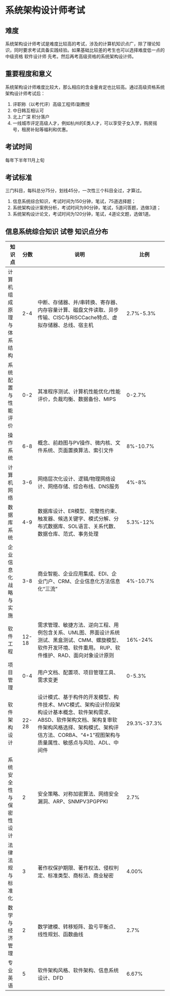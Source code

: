 # 系统架构设计师考试
## 难度
系统架构设计师考试是难度比较高的考试，涉及的计算机知识点广，除了理论知识，同时要求考试具备实践经验。如果基础比较差的考生也可以选择难度低一点的 中级资格 软件设计师 先考。然后再考高级资格的系统架构设计师。
## 重要程度和意义
系统架构设计师难度比较大，那么相应的含金量肯定也比较高。通过高级资格系统架构设计师考试后：
1. 评职称（以考代评）高级工程师/副教授
2. 中日韩互相认可
3. 北上广深 积分落户
4. 一线城市评定高级人才，例如杭州的E类人才，可以享受子女入学，购房摇号，租房补贴等福利和优惠。
## 考试时间
每年下半年11月上旬
## 考试标准
三门科目，每科总分75分，划线45分，一次性三个科目全过，才算过。
1. 信息系统综合知识，考试时间为150分钟，笔试，75道选择题；
2. 系统架构设计案例分析，考试时间为90分钟，笔试，5道问答题，选做3道；
3. 系统架构设计论文，考试时间为120分钟，笔试，4道论文题，选做1道。
## 信息系统综合知识 试卷 知识点分布
|知识点|分数|说明|比例|
|---|---|---|---|
|计算机组成原理与体系结构|2-4|中断、存储器、并/串转换、寄存器、内存容量计算、磁盘文件读取、异步传输、CISC与RISCCache特点、虚拟存储器、总线、宿主机|2.7%-5.3%|
|系统配置与性能评价|0-2| 其准程序测试、计算机性能优化/性能评价，负裁均衡、数据备份、MIPS |0-2.7%|
|操作系统|6-8|概念、前趋图与PV操作、微内核、文件系统、页面置换算法、索引文件|8%-10.7%|
|计算机网络|3-6|网络层次化设计、逻辑/物理网络设计、网络存储、综合布线、DNS服务|4%-8%|
|数据库系统|4-9|数据库设计、ER模型、完整性约束、触发器、候选关键字、模式分解、分布式数据库、SOL语言、关系代数、数据仓库、范式、事务处理|5.3%-12%|
|企业信息化战略与实施|3-8|商业智能、企业应用集成、EDI、企业门户、CRM、企业信息化方法信息化“三流”|4%-10.7%|
|软件工程|12-18|需求管理、敏捷方法、逆向工程、用例包含关系、UML图、界面设计系统测试、黑盒测试、CMM、螺旋模型、软件开发环境、软件重用。 RUP、软件维护、RAD、面向对象设计原则|16%-24%|
|项目管理|0-4|用户文档、配置项、项目管理工具、需求变更|0-5.3%|
|软件架构设计|22-28|设计模式、基于构件的开发模型、构件技术、MVC模式、架构设计阶段架构设计基本概念、软件架构需求、ABSD、软件架构文档、架构复审软件架构风格选择、架构模式、架构评估方法、CORBA、“4+1”视图架构与质量属性、敏感点与风险、ADL、中间件|29.3%-37.3%|
|系统安全性与保密性设计|2|安全策略、对称加密算法、网络安全漏洞、ARP、SNMPV3PGPPKI|2.7%|
|法律法规与标准化|3|著作权保护期限、著作权法、侵权判定、标准类型、商标法、商业秘密|4.00%|
|数学与经济管理|2|数学建模、转移矩阵、盈亏平衡点、线性规划、函数曲线|2.7%|
|专业英语|5|软件架构风格、软件架构、信息系统设计、DFD|6.67%|
